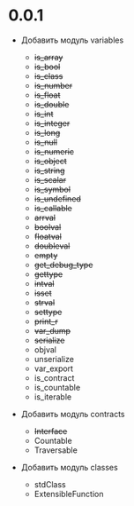 # 0.0.1

-   Добавить модуль variables

    -   ~~is_array~~
    -   ~~is_bool~~
    -   ~~is_class~~
    -   ~~is_number~~
    -   ~~is_float~~
    -   ~~is_double~~
    -   ~~is_int~~
    -   ~~is_integer~~
    -   ~~is_long~~
    -   ~~is_null~~
    -   ~~is_numeric~~
    -   ~~is_object~~
    -   ~~is_string~~
    -   ~~is_scalar~~
    -   ~~is_symbol~~
    -   ~~is_undefined~~
    -   ~~is_callable~~
    -   ~~arrval~~
    -   ~~boolval~~
    -   ~~floatval~~
    -   ~~doubleval~~
    -   ~~empty~~
    -   ~~get_debug_type~~
    -   ~~gettype~~
    -   ~~intval~~
    -   ~~isset~~
    -   ~~strval~~
    -   ~~settype~~
    -   ~~print_r~~
    -   ~~var_dump~~
    -   ~~serialize~~
    -   objval
    -   unserialize
    -   var_export
    -   is_contract
    -   is_countable
    -   is_iterable

-   Добавить модуль contracts

    -   ~~Interface~~
    -   Countable
    -   Traversable

-   Добавить модуль classes

    -   stdClass
    -   ExtensibleFunction
